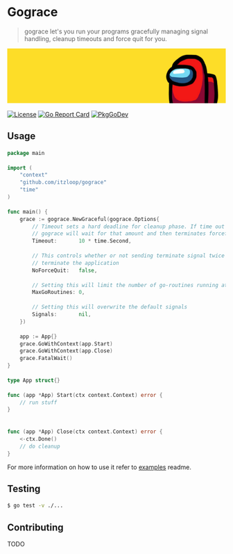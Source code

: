 # Gograce
> gograce let's you run your programs gracefully managing signal handling, cleanup timeouts and force quit for you.

![Red Sus](./.github/sus.png)

[![License](https://img.shields.io/badge/License-Apache_2.0-blue.svg)](https://opensource.org/licenses/Apache-2.0)
[![Go Report Card](https://goreportcard.com/badge/github.com/itzloop/gograce)](https://goreportcard.com/report/github.com/itzloop/gograce)
[![PkgGoDev](https://pkg.go.dev/badge/mod/github.com/itzloop/gograce)](https://pkg.go.dev/mod/github.com/itzloop/gograce)

## Usage
```go
package main

import (
    "context"
    "github.com/itzloop/gograce"
    "time"
)

func main() {
    grace := gograce.NewGraceful(gograce.Options{
        // Timeout sets a hard deadline for cleanup phase. If time out is specified, 
        // gograce will wait for that amount and then terminates forcefully
        Timeout:       10 * time.Second,

        // This controls whether or not sending terminate signal twice will forcefully
        // terminate the application
        NoForceQuit:   false,

        // Setting this will limit the number of go-routines running at the same time.
        MaxGoRoutines: 0,

        // Setting this will overwrite the default signals
        Signals:       nil,
    })

    app := App{}
    grace.GoWithContext(app.Start)
    grace.GoWithContext(app.Close)
    grace.FatalWait()
}

type App struct{}

func (app *App) Start(ctx context.Context) error {
    // run stuff
}


func (app *App) Close(ctx context.Context) error {
    <-ctx.Done()
    // do cleanup
}
```

For more information on how to use it refer to [examples](/examples/README.md) readme.

## Testing

```bash
$ go test -v ./...
```

## Contributing

TODO
